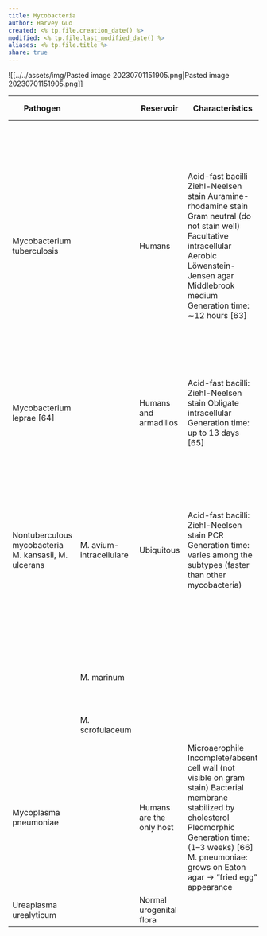 ```yaml
---
title: Mycobacteria
author: Harvey Guo
created: <% tp.file.creation_date() %>
modified: <% tp.file.last_modified_date() %>
aliases: <% tp.file.title %>
share: true
---
```



![[../../assets/img/Pasted image 20230701151905.png|Pasted image 20230701151905.png]]

| Pathogen                                             |                         | Reservoir                | Characteristics                                                                                                                                                                                                                  | Virulence factors and resistances                                                                                                                                                                                                                                                                                                                                                                       | Diseases                                                                                                                                                                                           |                                                                                                                                                       | Antibiotic of choice                                                                                                      |
| ---------------------------------------------------- | ----------------------- | ------------------------ | -------------------------------------------------------------------------------------------------------------------------------------------------------------------------------------------------------------------------------- | ------------------------------------------------------------------------------------------------------------------------------------------------------------------------------------------------------------------------------------------------------------------------------------------------------------------------------------------------------------------------------------------------------- | -------------------------------------------------------------------------------------------------------------------------------------------------------------------------------------------------- | ----------------------------------------------------------------------------------------------------------------------------------------------------- | ------------------------------------------------------------------------------------------------------------------------- |
| Mycobacterium tuberculosis                           |                         | Humans                   | Acid-fast bacilli Ziehl-Neelsen stain   Auramine-rhodamine stain  Gram neutral (do not stain well)  Facultative intracellular Aerobic Löwenstein-Jensen agar Middlebrook medium Generation time: ∼12 hours  [63]                 | Cord factor: arranges M. tuberculosis in a serpentine cord → ↑ TNF-α release and activation of macrophages → granuloma formation Surface glycolipids: (sulfatides) inhibit phagolysosomal fusion Infiltration of nonactivated macrophages → escape of humoral immune response  Multi-drug resistance: mutation in KatG (catalase-peroxidase) → INH conversion to its active metabolite → INH resistance | Tuberculosis                                                                                                                                                                                       |                                                                                                                                                       | Isoniazid PLUS rifampicin PLUS ethambutol PLUS pyrazinamide See “Tuberculosis treatment.”                                 |
| Mycobacterium leprae [64]                            |                         | Humans and armadillos    | Acid-fast bacilli: Ziehl-Neelsen stain  Obligate intracellular Generation time: up to 13 days [65]                                                                                                                               | Phenolic glycolipid I (PGL-1) Lipoarabinomannan                                                                                                                                                                                                                                                                                                                                                         | Leprosy                                                                                                                                                                                            |                                                                                                                                                       | Dapsone PLUS rifampicin (tuberculoid leprosy) Clofazimine (add in lepromatous leprosy)                                    |
| Nontuberculous mycobacteria M. kansasii, M. ulcerans | M. avium-intracellulare | Ubiquitous               | Acid-fast bacilli: Ziehl-Neelsen stain PCR Generation time: varies among the subtypes (faster than other mycobacteria)                                                                                                           | M. avium-intracellulare are frequently multi-drug resistant                                                                                                                                                                                                                                                                                                                                             | Mycobacterium avium complex infection: disseminated nontuberculous disease mainly in immunocompromised patients (e.g., HIV/AIDS) See “HIV-associated conditions.”                                  | Soft tissue infections with draining sinuses (newly formed channels that lead from the focus of infection to the skin surface via a draining orifice) | Are more drug-resistant than M. tuberculosis Clarithromycin OR azithromycin PLUS rifabutin  (OR rifampin) PLUS ethambutol |
|                                                      | M. marinum              |                          |                                                                                                                                                                                                                                  |                                                                                                                                                                                                                                                                                                                                                                                                         | Fish tank granuloma: skin infection usually of the hand that occur in individuals handling fish (e.g., aquarium handlers)                                                                          |                                                                                                                                                       |                                                                                                                           |
|                                                      | M. scrofulaceum         |                          |                                                                                                                                                                                                                                  |                                                                                                                                                                                                                                                                                                                                                                                                         | Cervical lymphadenitis in children                                                                                                                                                                 |                                                                                                                                                       |                                                                                                                           |
| Mycoplasma pneumoniae                                |                         | Humans are the only host | Microaerophile Incomplete/absent cell wall (not visible on gram stain)  Bacterial membrane stabilized by cholesterol  Pleomorphic Generation time: (1–3 weeks)  [66] M. pneumoniae: grows on Eaton agar → “fried egg” appearance | Unresponsive to beta-lactam antibiotics due to lacking cell wall                                                                                                                                                                                                                                                                                                                                        | Mycoplasma pneumonia (atypical pneumonia) Cold antibody hemolytic anemia (IgM) Erythema multiforme Acute interstitial nephritis Stevens-Johnson syndrome (affects mostly children and adolescents) |                                                                                                                                                       | Macrolides (e.g., erythromycin) OR doxycycline OR fluoroquinolones                                                        |
| Ureaplasma urealyticum                               |                         | Normal urogenital flora  |                                                                                                                                                                                                                                  |                                                                                                                                                                                                                                                                                                                                                                                                         | Urocystitis                                                                                                                                                                                        |                                                                                                                                                       | Doxycycline OR macrolides (e.g., erythromycin)                                                                            |